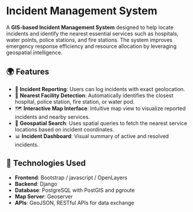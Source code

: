 # Incident Management System

A **GIS-based Incident Management System** designed to help locate incidents and identify the nearest essential services such as hospitals, water points, police stations, and fire stations. The system improves emergency response efficiency and resource allocation by leveraging geospatial intelligence.

## 🌍 Features

- 🚨 **Incident Reporting**: Users can log incidents with exact geolocation.
- 🏥 **Nearest Facility Detection**: Automatically identifies the closest hospital, police station, fire station, or water pod.
- 🗺️ **Interactive Map Interface**: Intuitive map view to visualize reported incidents and nearby services.
- 📍 **Geospatial Search**: Uses spatial queries to fetch the nearest service locations based on incident coordinates.
- 📊 **Incident Dashboard**: Visual summary of active and resolved incidents.

## 🧰 Technologies Used

- **Frontend**: Bootstrap / javascript / OpenLayers  
- **Backend**: Django 
- **Database**: PostgreSQL with PostGIS and pgroute  
- **Map Server**: Geoserver
- **APIs**: GeoJSON, RESTful APIs for data exchange
